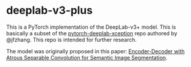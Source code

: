 # deeplab-v3-plus

This is a PyTorch implementation of the DeepLab-v3+ model.
This is basically a subset of the
[pytorch-deeplab-xception](https://github.com/jfzhang95/pytorch-deeplab-xception)
repo authored by @jfzhang. This repo is intended for
further research.

The model was originally proposed in this paper:
[Encoder-Decoder with Atrous Separable Convolution for
Semantic Image Segmentation](https://arxiv.org/abs/1802.02611). 